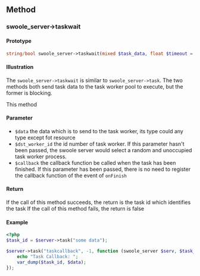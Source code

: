 ## Method

### swoole_server->taskwait

#### Prototype

```php
string/bool swoole_server->taskwait(mixed $task_data, float $timeout = 0.5, int $dst_worker_id = -1)
```

#### Illustration

The `swoole_server->taskwait` is similar to `swoole_server->task`. The two methods both send task data to the task worker pool to execute, but the former is blocking.

This method 

#### Parameter

* `$data`	the data which is to send to the task worker, its type could any type except fot resource
* `$dst_worker_id` the id number of task worker. If this parameter hasn't been passed, the swoole server would select a random and unoccupied task worker process.
* `$callback` the callback function be called when the task has been finished. If this parameter has been passed, there is no need to register the callback function of the event of `onFinish`

#### Return

If the call of this method succeeds, the return is the task id which identifies the task
If the call of this method fails, the return is false

#### Example

``` php
<?php
$task_id = $server->task("some data");

$server->task("taskcallback", -1, function (swoole_server $serv, $task_id, $data) {
    echo "Task Callback: ";
    var_dump($task_id, $data);
});
```

